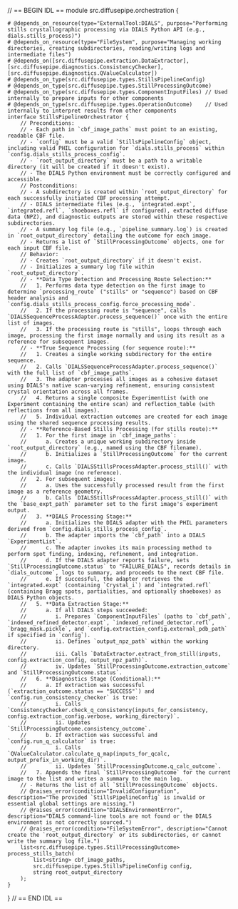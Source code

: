 // == BEGIN IDL ==
module src.diffusepipe.orchestration {

    # @depends_on_resource(type="ExternalTool:DIALS", purpose="Performing stills crystallographic processing via DIALS Python API (e.g., dials.stills_process)")
    # @depends_on_resource(type="FileSystem", purpose="Managing working directories, creating subdirectories, reading/writing logs and intermediate files")
    # @depends_on([src.diffusepipe.extraction.DataExtractor], [src.diffusepipe.diagnostics.ConsistencyChecker], [src.diffusepipe.diagnostics.QValueCalculator])
    # @depends_on_type(src.diffusepipe.types.StillsPipelineConfig)
    # @depends_on_type(src.diffusepipe.types.StillProcessingOutcome)
    # @depends_on_type(src.diffusepipe.types.ComponentInputFiles) // Used internally to prepare inputs for other components
    # @depends_on_type(src.diffusepipe.types.OperationOutcome)    // Used internally to interpret results from other components
    interface StillsPipelineOrchestrator {
        // Preconditions:
        // - Each path in `cbf_image_paths` must point to an existing, readable CBF file.
        // - `config` must be a valid `StillsPipelineConfig` object, including valid PHIL configuration for `dials.stills_process` within `config.dials_stills_process_config`.
        // - `root_output_directory` must be a path to a writable directory (it will be created if it doesn't exist).
        // - The DIALS Python environment must be correctly configured and accessible.
        // Postconditions:
        // - A subdirectory is created within `root_output_directory` for each successfully initiated CBF processing attempt.
        // - DIALS intermediate files (e.g., `integrated.expt`, `integrated.refl`, `shoeboxes.refl` if configured), extracted diffuse data (NPZ), and diagnostic outputs are stored within these respective subdirectories.
        // - A summary log file (e.g., `pipeline_summary.log`) is created in `root_output_directory` detailing the outcome for each image.
        // - Returns a list of `StillProcessingOutcome` objects, one for each input CBF file.
        // Behavior:
        // - Creates `root_output_directory` if it doesn't exist.
        // - Initializes a summary log file within `root_output_directory`.
        // - **Data Type Detection and Processing Route Selection:**
        //   1. Performs data type detection on the first image to determine `processing_route` ("stills" or "sequence") based on CBF header analysis and `config.dials_stills_process_config.force_processing_mode`.
        //   2. If the processing route is "sequence", calls `DIALSSequenceProcessAdapter.process_sequence()` once with the entire list of images.
        //   3. If the processing route is "stills", loops through each image, processing the first image normally and using its result as a reference for subsequent images.
        // - **True Sequence Processing (for sequence route):**
        //   1. Creates a single working subdirectory for the entire sequence.
        //   2. Calls `DIALSSequenceProcessAdapter.process_sequence()` with the full list of `cbf_image_paths`.
        //   3. The adapter processes all images as a cohesive dataset using DIALS's native scan-varying refinement, ensuring consistent crystal orientation across all frames.
        //   4. Returns a single composite ExperimentList (with one Experiment containing the entire scan) and reflection_table (with reflections from all images).
        //   5. Individual extraction outcomes are created for each image using the shared sequence processing results.
        // - **Reference-Based Stills Processing (for stills route):**
        //   1. For the first image in `cbf_image_paths`:
        //      a. Creates a unique working subdirectory inside `root_output_directory` (e.g., named using the CBF filename).
        //      b. Initializes a `StillProcessingOutcome` for the current image.
        //      c. Calls `DIALSStillsProcessAdapter.process_still()` with the individual image (no reference).
        //   2. For subsequent images:
        //      a. Uses the successfully processed result from the first image as a reference geometry.
        //      b. Calls `DIALSStillsProcessAdapter.process_still()` with the `base_expt_path` parameter set to the first image's experiment output.
        //   3. **DIALS Processing Stage:**
        //      a. Initializes the DIALS adapter with the PHIL parameters derived from `config.dials_stills_process_config`.
        //      b. The adapter imports the `cbf_path` into a DIALS `ExperimentList`.
        //      c. The adapter invokes its main processing method to perform spot finding, indexing, refinement, and integration.
        //      d. If the DIALS adapter reports failure, sets `StillProcessingOutcome.status` to "FAILURE_DIALS", records details in `dials_outcome`, logs to summary, and proceeds to the next CBF file.
        //      e. If successful, the adapter retrieves the `integrated.expt` (containing `Crystal_i`) and `integrated.refl` (containing Bragg spots, partialities, and optionally shoeboxes) as DIALS Python objects.
        //   5. **Data Extraction Stage:**
        //      a. If all DIALS steps succeeded:
        //         i. Prepares `ComponentInputFiles` (paths to `cbf_path`, `indexed_refined_detector.expt`, `indexed_refined_detector.refl`, `bragg_mask.pickle`, and `config.extraction_config.external_pdb_path` if specified in `config`).
        //         ii. Defines `output_npz_path` within the working directory.
        //         iii. Calls `DataExtractor.extract_from_still(inputs, config.extraction_config, output_npz_path)`.
        //         iv. Updates `StillProcessingOutcome.extraction_outcome` and `StillProcessingOutcome.status`.
        //   6. **Diagnostics Stage (Conditional):**
        //      a. If extraction was successful (`extraction_outcome.status == "SUCCESS"`) and `config.run_consistency_checker` is true:
        //         i. Calls `ConsistencyChecker.check_q_consistency(inputs_for_consistency, config.extraction_config.verbose, working_directory)`.
        //         ii. Updates `StillProcessingOutcome.consistency_outcome`.
        //      b. If extraction was successful and `config.run_q_calculator` is true:
        //         i. Calls `QValueCalculator.calculate_q_map(inputs_for_qcalc, output_prefix_in_working_dir)`.
        //         ii. Updates `StillProcessingOutcome.q_calc_outcome`.
        //   7. Appends the final `StillProcessingOutcome` for the current image to the list and writes a summary to the main log.
        // - Returns the list of all `StillProcessingOutcome` objects.
        // @raises_error(condition="InvalidConfiguration", description="The provided `StillsPipelineConfig` is invalid or essential global settings are missing.")
        // @raises_error(condition="DIALSEnvironmentError", description="DIALS command-line tools are not found or the DIALS environment is not correctly sourced.")
        // @raises_error(condition="FileSystemError", description="Cannot create the `root_output_directory` or its subdirectories, or cannot write the summary log file.")
        list<src.diffusepipe.types.StillProcessingOutcome> process_stills_batch(
            list<string> cbf_image_paths,
            src.diffusepipe.types.StillsPipelineConfig config,
            string root_output_directory
        );
    }
}
// == END IDL ==
